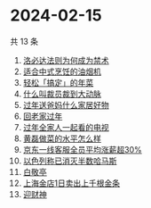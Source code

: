 # 2024-02-15

共 13 条

<!-- BEGIN -->
<!-- 最后更新时间 Thu Feb 15 2024 11:10:22 GMT+0800 (China Standard Time) -->

1. [洛必达法则为何成为禁术](https://www.zhihu.com/search?q=洛必达法则为何成为禁术)
1. [适合中式烹饪的油烟机](https://www.zhihu.com/search?q=适合中式烹饪的油烟机)
1. [轻松「搞定」的年菜](https://www.zhihu.com/search?q=轻松「搞定」的年菜)
1. [什么叫裁员裁到大动脉](https://www.zhihu.com/search?q=什么叫裁员裁到大动脉)
1. [过年送爸妈什么家居好物](https://www.zhihu.com/search?q=过年送爸妈什么家居好物)
1. [回老家过年](https://www.zhihu.com/search?q=回老家过年)
1. [过年全家人一起看的电视](https://www.zhihu.com/search?q=过年全家人一起看的电视)
1. [黄磊做菜的水平怎么样](https://www.zhihu.com/search?q=黄磊做菜的水平怎么样)
1. [京东一线客服全员平均涨薪超30%](https://www.zhihu.com/search?q=京东一线客服全员平均涨薪超30%)
1. [以色列称已消灭半数哈马斯](https://www.zhihu.com/search?q=以色列称已消灭半数哈马斯)
1. [白敬亭](https://www.zhihu.com/search?q=白敬亭)
1. [上海金店1日卖出上千根金条](https://www.zhihu.com/search?q=上海金店1日卖出上千根金条)
1. [迎财神](https://www.zhihu.com/search?q=迎财神)

<!-- END -->
